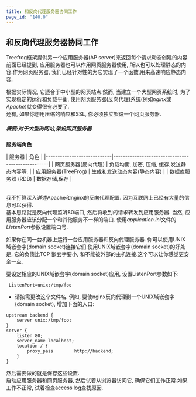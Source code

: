 ```yaml
---
title: 和反向代理服务器协同工作
page_id: "140.0"
---
```


## 和反向代理服务器协同工作

Treefrog框架提供另一个应用服务器(AP server)来返回每个请求动态创建的内容.前面已经提到, 应用服务器也可以作用网页服务器使用, 所以也可以处理静态的内容.作为网页服务器, 我们已经针对性的为它实现了一个函数,用来高速响应静态内容.

根据实际情况, 它适合于中小型的网页站点.然而, 当建立一个大型网页系统时, 为了实现稳定的运行和负载平衡, 使用网页服务器(反向代理)系统(例如*nginx*或*Apache*)就变得很有必要了.<br>
还有, 如果你想用压缩的响应和SSL, 你必须独立架设一个网页服务器.

##### 概要:对于大型的网站,架设网页服务器.

<div class="center aligned" markdown="1">

**服务端角色**

</div>

<div class="table-div" markdown="1">
| 服务器                     | 角色                                             |
|----------------------------|--------------------------------------------------|
| 网页服务器(反向代理)       | 负载均衡, 加密, 压缩, 缓存,发送静态内容等.       |
| 应用服务器(TreeFrog)       | 生成和发送动态内容(静态内容)                     |
| 数据库服务器 (RDB)         | 数据存储,保存                                    |

</div><br>

我不打算深入详述Apache和nginx的反向代理配置. 因为互联网上已经有大量的信息可以获得.<br> 
基本思路就是反向代理监听80端口, 然后将收到的请求转发到应用服务器. 当然, 应用服务器应该分配一个和其他服务不一样的端口. 使用*application.ini*文件的*ListenPort*参数设置端口号.

如果你在同一台机器上运行一台应用服务器和反向代理服务器. 你可以使用UNIX域嵌套字(domain socket)连接它们.使用UNIX域嵌套字(domain socket)的好处是, 它的负债比TCP 嵌套字要小, 和不能被外部的主机连接.这个可以让你感觉更安全一点.

要设定相应的UNIX域嵌套字(domain socket)应用, 设置ListenPort参数如下:

```
 ListenPort=unix:/tmp/foo
```

- 请按需更改这个文件名.
例如, 要使nginx反向代理到一个UNIX域嵌套字(domain socket), 增加下面的入口:

```
upstream backend {
    server unix:/tmp/foo;
}
server {
    listen 80;
    server_name localhost;
    location / {
        proxy_pass        http://backend;
    }
}
```

然后需要做的就是保存这些设置.<br>
启动应用服务器和网页服务器, 然后试着从浏览器访问它, 确保它们工作正常.如果工作不正常, 试着检查access log查找原因.